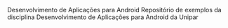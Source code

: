 Desenvolvimento de Aplicações para Android
Repositório de exemplos da disciplina Desenvolvimento de Aplicações para Android da Unipar
